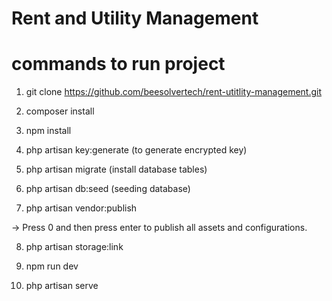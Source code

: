 # Rent and Utility Management

# commands to run project

1. git clone https://github.com/beesolvertech/rent-utitlity-management.git

2. composer install 

3. npm install

4. php artisan key:generate  (to generate encrypted key)

5. php artisan migrate  (install database tables)

6. php artisan db:seed  (seeding database)

7. php artisan vendor:publish

-> Press 0 and then press enter to publish all assets and configurations.

8. php artisan storage:link

9. npm run dev

10. php artisan serve

